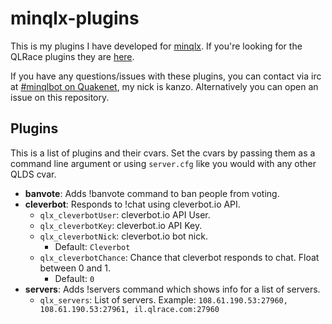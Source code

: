 # minqlx-plugins
This is my plugins I have developed for [minqlx](https://github.com/MinoMino/minqlx).
If you're looking for the QLRace plugins they are [here](https://github.com/QLRace/minqlx-plugins).

If you have any questions/issues with these plugins, you can contact via irc at
[#minqlbot on Quakenet](http://webchat.quakenet.org/?channels=minqlbot), my nick is kanzo.
Alternatively you can open an issue on this repository.

## Plugins
This is a list of plugins and their cvars. Set the cvars by passing them as a command line argument or using `server.cfg`
like you would with any other QLDS cvar.

- **banvote**: Adds !banvote command to ban people from voting.
- **cleverbot**: Responds to !chat using cleverbot.io API.
  - `qlx_cleverbotUser`: cleverbot.io API User.
  - `qlx_cleverbotKey`: cleverbot.io API Key.
  - `qlx_cleverbotNick`: cleverbot.io bot nick.
    - Default: `Cleverbot`
  - `qlx_cleverbotChance`: Chance that cleverbot responds to chat. Float between 0 and 1.
    - Default: `0`
- **servers**: Adds !servers command which shows info for a list of servers.
  - `qlx_servers`: List of servers. Example: `108.61.190.53:27960, 108.61.190.53:27961, il.qlrace.com:27960`
